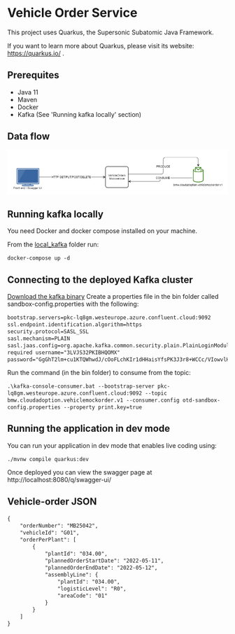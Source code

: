 # Vehicle Order Service

This project uses Quarkus, the Supersonic Subatomic Java Framework.

If you want to learn more about Quarkus, please visit its website: https://quarkus.io/ .

## Prerequites
- Java 11
- Maven
- Docker
- Kafka (See 'Running kafka locally' section)

## Data flow
![Data flow](vehicle_orders_data_flow.png)

## Running kafka locally

You need Docker and docker compose installed on your machine. 

From the [local_kafka](local_kafka) folder run: 
```
docker-compose up -d
```

## Connecting to the deployed Kafka cluster

[Download the kafka binary](https://kafka.apache.org/downloads)
Create a properties file in the bin folder called sandbox-config.properties with the following:
```
bootstrap.servers=pkc-lq8gm.westeurope.azure.confluent.cloud:9092
ssl.endpoint.identification.algorithm=https
security.protocol=SASL_SSL
sasl.mechanism=PLAIN
sasl.jaas.config=org.apache.kafka.common.security.plain.PlainLoginModule required username="3LVJS32PKIBHQOMX" password="GgGhT2lm+cu1KTQWhwdJ/cOoFLchKIr1dHHaisYfsPK3J3r8+WCCc/VIowvlHCUB";
```

Run the command (in the bin folder) to consume from the topic:
```
.\kafka-console-consumer.bat --bootstrap-server pkc-lq8gm.westeurope.azure.confluent.cloud:9092 --topic bmw.cloudadoption.vehiclemockorder.v1 --consumer.config otd-sandbox-config.properties --property print.key=true
```


## Running the application in dev mode

You can run your application in dev mode that enables live coding using:
```shell script
./mvnw compile quarkus:dev
```
Once deployed you can view the swagger page at http://localhost:8080/q/swagger-ui/

## Vehicle-order JSON

```
{
    "orderNumber": "MB25042",
    "vehicleId": "G01",
    "orderPerPlant": [
        {
            "plantId": "034.00",
            "plannedOrderStartDate": "2022-05-11",
            "plannedOrderEndDate": "2022-05-12",
            "assemblyLine": {
                "plantId": "034.00",
                "logisticLevel": "R0",
                "areaCode": "01"
            }
        }
    ]
}
```

